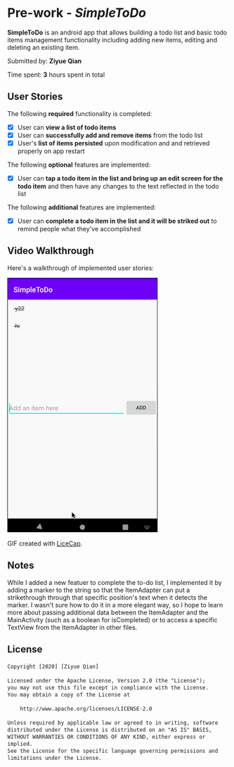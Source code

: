 # Pre-work - *SimpleToDo*

**SimpleToDo** is an android app that allows building a todo list and basic todo items management functionality including adding new items, editing and deleting an existing item.

Submitted by: **Ziyue Qian**

Time spent: **3** hours spent in total

## User Stories

The following **required** functionality is completed:

* [x] User can **view a list of todo items**
* [x] User can **successfully add and remove items** from the todo list
* [x] User's **list of items persisted** upon modification and and retrieved properly on app restart

The following **optional** features are implemented:

* [x] User can **tap a todo item in the list and bring up an edit screen for the todo item** and then have any changes to the text reflected in the todo list

The following **additional** features are implemented:

* [x] User can **complete a todo item in the list and it will be striked out** to remind people what they've accomplished

## Video Walkthrough

Here's a walkthrough of implemented user stories:

<img src='videoWalkthrough.gif' title='Video Walkthrough' width='' alt='Video Walkthrough' />

GIF created with [LiceCap](http://www.cockos.com/licecap/).

## Notes

While I added a new featuer to complete the to-do list, I implemented it by adding a marker to the string so that the ItemAdapter can put a strikethrough through that specific position's text when it detects the marker. I wasn't sure how to do it in a more elegant way, so I hope to learn more about passing additional data between the ItemAdapter and the MainActivity (such as a boolean for isCompleted) or to access a specific TextView from the ItemAdapter in other files. 

## License

    Copyright [2020] [Ziyue Qian]

    Licensed under the Apache License, Version 2.0 (the "License");
    you may not use this file except in compliance with the License.
    You may obtain a copy of the License at

        http://www.apache.org/licenses/LICENSE-2.0

    Unless required by applicable law or agreed to in writing, software
    distributed under the License is distributed on an "AS IS" BASIS,
    WITHOUT WARRANTIES OR CONDITIONS OF ANY KIND, either express or implied.
    See the License for the specific language governing permissions and
    limitations under the License.
